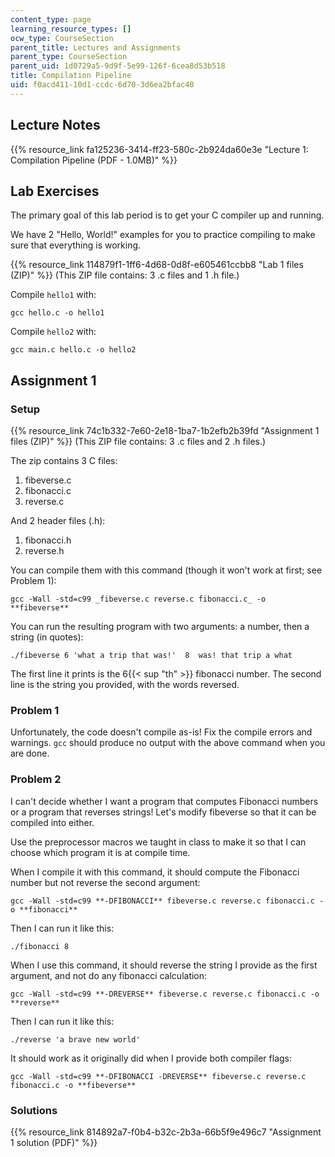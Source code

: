 ```yaml
---
content_type: page
learning_resource_types: []
ocw_type: CourseSection
parent_title: Lectures and Assignments
parent_type: CourseSection
parent_uid: 1d0729a5-9d9f-5e99-126f-6cea8d53b518
title: Compilation Pipeline
uid: f0acd411-10d1-ccdc-6d70-3d6ea2bfac40
---
```


Lecture Notes
-------------

{{% resource_link fa125236-3414-ff23-580c-2b924da60e3e "Lecture 1: Compilation Pipeline (PDF - 1.0MB)" %}}

Lab Exercises
-------------

The primary goal of this lab period is to get your C compiler up and running.

We have 2 "Hello, World!" examples for you to practice compiling to make sure that everything is working.

{{% resource_link 114879f1-1ff6-4d68-0d8f-e605461ccbb8 "Lab 1 files (ZIP)" %}} (This ZIP file contains: 3 .c files and 1 .h file.)

Compile `hello1` with:

`gcc hello.c -o hello1`

Compile `hello2` with:

`gcc main.c hello.c -o hello2`

Assignment 1
------------

### Setup

{{% resource_link 74c1b332-7e60-2e18-1ba7-1b2efb2b39fd "Assignment 1 files (ZIP)" %}} (This ZIP file contains: 3 .c files and 2 .h files.)

The zip contains 3 C files:

1.  fibeverse.c
2.  fibonacci.c
3.  reverse.c

And 2 header files (.h):

1.  fibonacci.h
2.  reverse.h

You can compile them with this command (though it won't work at first; see Problem 1):

`gcc -Wall -std=c99 _fibeverse.c reverse.c fibonacci.c_ -o **fibeverse**`

You can run the resulting program with two arguments: a number, then a string (in quotes):

```
./fibeverse 6 'what a trip that was!'  8  was! that trip a what
```

The first line it prints is the 6{{< sup "th" >}} fibonacci number. The second line is the string you provided, with the words reversed.

### Problem 1

Unfortunately, the code doesn't compile as-is! Fix the compile errors and warnings. `gcc` should produce no output with the above command when you are done.

### Problem 2

I can't decide whether I want a program that computes Fibonacci numbers or a program that reverses strings! Let's modify fibeverse so that it can be compiled into either.

Use the preprocessor macros we taught in class to make it so that I can choose which program it is at compile time.

When I compile it with this command, it should compute the Fibonacci number but not reverse the second argument:

`gcc -Wall -std=c99 **-DFIBONACCI** fibeverse.c reverse.c fibonacci.c -o **fibonacci**`

Then I can run it like this:

`./fibonacci 8`

When I use this command, it should reverse the string I provide as the first argument, and not do any fibonacci calculation:

`gcc -Wall -std=c99 **-DREVERSE** fibeverse.c reverse.c fibonacci.c -o **reverse**`

Then I can run it like this:

`./reverse 'a brave new world'`

It should work as it originally did when I provide both compiler flags:

`gcc -Wall -std=c99 **-DFIBONACCI -DREVERSE** fibeverse.c reverse.c fibonacci.c -o **fibeverse**`

### Solutions

{{% resource_link 814892a7-f0b4-b32c-2b3a-66b5f9e496c7 "Assignment 1 solution (PDF)" %}}